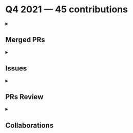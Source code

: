 # Q4 2021 — 45 contributions

<details>
  <summary><h2>Merged PRs</h2></summary>
<table style='width:100%; table-layout:fixed;'>
  <thead>
    <tr>
      <th style='width:5%;'>No.</th>
      <th style='width:20%;'>Project Name</th>
      <th style='width:20%;'>Title</th>
      <th style='width:35%;'>Description</th>
      <th style='width:20%;'>Date</th>
    </tr>
  </thead>
  <tbody>
    <tr>
      <td>1.</td>
      <td>Virtual-Coffee/podcast-transcripts</td>
      <td><a href='https://github.com/Virtual-Coffee/podcast-transcripts/pull/11'>Add transcriptions guideline</a></td>
      <td>## Linked Issue<br><br>#10 <br><br>&lt;!--<br><br>If you have a pull request related to a current issue please link to that issue number.<br><br>That issue can be linked to the pull request by using the side panel in the Github UI or using the `#` symbol followed by the number of the associated issue.<br><br>To link a pull request to an issue to show that a fix is in progress and to automatically close the issue when someone merges the pull request, type the keyword &quot;Closes&quot; followed by a reference to the issue. For example, Closes #404 or Closes Virtual-Coffee/virtualcoffee.io/issues/404.<br><br>--&gt;<br><br>## Description<br><br>Add a guideline to keep the consistency throughout the Virtual Coffee podcast&#39;s transcriptions.<br><br>&lt;!--<br><br>A pull request description describes what constitutes the Pull Request and what changes you have made to the code.<br><br>It explains what you&#39;ve done, including any code changes, configuration changes, migrations included, new APIs introduced, changes made to old APIs, any new workers/crons introduced in the system, copy changes, and so on. You get the gist.<br><br>A good description informs everyone that is reaading it of the purpose of the pull request. This helps not just the current maintainers but anyone reading it now or in the future to understand your intent.<br><br>If the request is not complete but you want feedback use  Draft Pull Request option of the Pull request dropdown menu.<br><br>@mention individuals that you want to review the PR, and mention why. (“ @username I want to know what you think of this code.”)<br><br>--&gt;<br><br>## Methodology<br><br>&lt;!--<br><br>This section explains why the above changes explained were done.<br><br>Sometimes a developer feels that it&#39;s okay to write &quot;Business/Product requirement&quot; in the description. That&#39;s fine, but doing so defeats the purpose of this section.<br><br>If there is a better explanation as to why the changes were suggested, it&#39;s always good to attach a document reference link for that information.<br><br>A good &quot;Why&quot; section should explain the reasoning behind any changes.<br><br>--&gt;<br><br>## Code of Conduct<br><br>&gt; By submitting this pull request, you agree to follow our [Code of Conduct](https://virtualcoffee.io/code-of-conduct/)<br></td>
      <td>2021-12-28</td>
    </tr>
    <tr>
      <td>2.</td>
      <td>Virtual-Coffee/virtualcoffee.io</td>
      <td><a href='https://github.com/Virtual-Coffee/virtualcoffee.io/pull/498'>Update Virtual Coffee Slack Channel Guide</a></td>
      <td>## Linked Issue<br><br>#497 <br><br>&lt;!--<br><br>If you have a pull request related to a current issue please link to that issue number.<br><br>That issue can be linked to the pull request by using the side panel in the Github UI or using the `#` symbol followed by the number of the associated issue.<br><br>To link a pull request to an issue to show that a fix is in progress and to automatically close the issue when someone merges the pull request, type the keyword &quot;Closes&quot; followed by a reference to the issue. For example, Closes #404 or Closes Virtual-Coffee/virtualcoffee.io/issues/404.<br><br>--&gt;<br><br>## Description<br><br>Update Virtual Coffee&#39;s Slack channel guide to current channels.<br><br>&lt;!--<br><br>A pull request description describes what constitutes the Pull Request and what changes you have made to the code.<br><br>It explains what you&#39;ve done, including any code changes, configuration changes, migrations included, new APIs introduced, changes made to old APIs, any new workers/crons introduced in the system, copy changes, and so on. You get the gist.<br><br>A good description informs everyone that is reaading it of the purpose of the pull request. This helps not just the current maintainers but anyone reading it now or in the future to understand your intent.<br><br>If the request is not complete but you want feedback use  Draft Pull Request option of the Pull request dropdown menu.<br><br>@mention individuals that you want to review the PR, and mention why. (“ @username I want to know what you think of this code.”)<br><br>--&gt;<br><br>## Methodology<br><br>&lt;!--<br><br>This section explains why the above changes explained were done.<br><br>Sometimes a developer feels that it&#39;s okay to write &quot;Business/Product requirement&quot; in the description. That&#39;s fine, but doing so defeats the purpose of this section.<br><br>If there is a better explanation as to why the changes were suggested, it&#39;s always good to attach a document reference link for that information.<br><br>A good &quot;Why&quot; section should explain the reasoning behind any changes.<br><br>--&gt;<br><br>## Code of Conduct<br><br>&gt; By submitting this pull request, you agree to follow our [Code of Conduct](https://virtualcoffee.io/code-of-conduct/)<br></td>
      <td>2021-12-28</td>
    </tr>
    <tr>
      <td>3.</td>
      <td>Virtual-Coffee/virtualcoffee.io</td>
      <td><a href='https://github.com/Virtual-Coffee/virtualcoffee.io/pull/494'>Fix links to Code of Conduct, Our Member and About</a></td>
      <td>## Linked Issue<br><br>#491 <br><br>&lt;!--<br><br>If you have a pull request related to a current issue please link to that issue number.<br><br>That issue can be linked to the pull request by using the side panel in the Github UI or using the `#` symbol followed by the number of the associated issue.<br><br>To link a pull request to an issue to show that a fix is in progress and to automatically close the issue when someone merges the pull request, type the keyword &quot;Closes&quot; followed by a reference to the issue. For example, Closes #404 or Closes Virtual-Coffee/virtualcoffee.io/issues/404.<br><br>--&gt;<br><br>## Description<br><br>- Fix links to *Code of Conduct* and *Our Members* pages from *All Things Virtual Coffee* section on the homepage.<br>- Fix link to *About* page at navbar.<br><br>&lt;!--<br><br>A pull request description describes what constitutes the Pull Request and what changes you have made to the code.<br><br>It explains what you&#39;ve done, including any code changes, configuration changes, migrations included, new APIs introduced, changes made to old APIs, any new workers/crons introduced in the system, copy changes, and so on. You get the gist.<br><br>A good description informs everyone that is reaading it of the purpose of the pull request. This helps not just the current maintainers but anyone reading it now or in the future to understand your intent.<br><br>If the request is not complete but you want feedback use  Draft Pull Request option of the Pull request dropdown menu.<br><br>@mention individuals that you want to review the PR, and mention why. (“ @username I want to know what you think of this code.”)<br><br>--&gt;<br><br>## Methodology<br><br>&lt;!--<br><br>This section explains why the above changes explained were done.<br><br>Sometimes a developer feels that it&#39;s okay to write &quot;Business/Product requirement&quot; in the description. That&#39;s fine, but doing so defeats the purpose of this section.<br><br>If there is a better explanation as to why the changes were suggested, it&#39;s always good to attach a document reference link for that information.<br><br>A good &quot;Why&quot; section should explain the reasoning behind any changes.<br><br>--&gt;<br><br>## Code of Conduct<br><br>&gt; By submitting this pull request, you agree to follow our [Code of Conduct](https://virtualcoffee.io/code-of-conduct/)<br></td>
      <td>2021-12-22</td>
    </tr>
    <tr>
      <td>4.</td>
      <td>Virtual-Coffee/podcast-transcripts</td>
      <td><a href='https://github.com/Virtual-Coffee/podcast-transcripts/pull/9'>Improve transripction season 1 episode 7</a></td>
      <td>## Linked Issue<br><br>Closes #8 <br><br>## Description<br><br>- Improve podcast season 1 episode 7<br><br>## Methodology<br>- Improve/edit transcript manually by listening to the episodes of the podcast.<br>- Keeping 2 lines for each timestamp as originally generated transcriptions.<br></td>
      <td>2021-12-20</td>
    </tr>
    <tr>
      <td>5.</td>
      <td>Virtual-Coffee/podcast-transcripts</td>
      <td><a href='https://github.com/Virtual-Coffee/podcast-transcripts/pull/7'>Improve transcription season 1 episode 6</a></td>
      <td>## Linked Issue<br><br>Closes #6<br><br>## Description<br><br>- Improve podcast season 1 episode 6<br><br>## Methodology<br>- Improve/edit transcript manually by listening to the episodes of the podcast.<br>- Keeping 2 lines for each timestamp as originally generated transcriptions.<br></td>
      <td>2021-12-19</td>
    </tr>
    <tr>
      <td>6.</td>
      <td>Virtual-Coffee/podcast-transcripts</td>
      <td><a href='https://github.com/Virtual-Coffee/podcast-transcripts/pull/5'>Improve transcription season 1 episode 5</a></td>
      <td>## Linked Issue<br><br>Closes #4 <br><br>## Description<br><br>- Improve podcast season 1 episode 5<br><br>## Methodology<br>- Improve/edit transcript manually by listening to the episodes of the podcast.<br>- Keeping 2 lines for each timestamp as originally generated transcriptions.<br></td>
      <td>2021-12-15</td>
    </tr>
    <tr>
      <td>7.</td>
      <td>Virtual-Coffee/podcast-transcripts</td>
      <td><a href='https://github.com/Virtual-Coffee/podcast-transcripts/pull/1'>Improve podcast season 1 episode 0 & 4 </a></td>
      <td>## Linked Issue<br><br>- Closes #2<br>- Closes #3 <br><br>## Description<br><br>- Improve podcast season 1 <br>  - Episode 0<br>  - Episode 4<br><br>## Methodology<br>- Improve/edit transcript manually by listening to the episodes of the podcast.<br>- Keeping 2 lines for each timestamp as originally generated transcriptions.<br></td>
      <td>2021-12-11</td>
    </tr>
    <tr>
      <td>8.</td>
      <td>Virtual-Coffee/virtualcoffee.io</td>
      <td><a href='https://github.com/Virtual-Coffee/virtualcoffee.io/pull/488'>December newsletter</a></td>
      <td>## Linked Issue<br><br>Closes #486 <br><br>&lt;!--<br><br>If you have a pull request related to a current issue please link to that issue number.<br><br>That issue can be linked to the pull request by using the side panel in the Github UI or using the `#` symbol followed by the number of the associated issue.<br><br>To link a pull request to an issue to show that a fix is in progress and to automatically close the issue when someone merges the pull request, type the keyword &quot;Closes&quot; followed by a reference to the issue. For example, Closes #404 or Closes Virtual-Coffee/virtualcoffee.io/issues/404.<br><br>--&gt;<br><br>## Description<br><br>Add December 2021 newsletter.<br><br>&lt;!--<br><br>A pull request description describes what constitutes the Pull Request and what changes you have made to the code.<br><br>It explains what you&#39;ve done, including any code changes, configuration changes, migrations included, new APIs introduced, changes made to old APIs, any new workers/crons introduced in the system, copy changes, and so on. You get the gist.<br><br>A good description informs everyone that is reaading it of the purpose of the pull request. This helps not just the current maintainers but anyone reading it now or in the future to understand your intent.<br><br>If the request is not complete but you want feedback use  Draft Pull Request option of the Pull request dropdown menu.<br><br>@mention individuals that you want to review the PR, and mention why. (“ @username I want to know what you think of this code.”)<br><br>--&gt;<br><br>## Methodology<br><br>&lt;!--<br><br>This section explains why the above changes explained were done.<br><br>Sometimes a developer feels that it&#39;s okay to write &quot;Business/Product requirement&quot; in the description. That&#39;s fine, but doing so defeats the purpose of this section.<br><br>If there is a better explanation as to why the changes were suggested, it&#39;s always good to attach a document reference link for that information.<br><br>A good &quot;Why&quot; section should explain the reasoning behind any changes.<br><br>--&gt;<br><br>## Code of Conduct<br><br>&gt; By submitting this pull request, you agree to follow our [Code of Conduct](https://virtualcoffee.io/code-of-conduct/)<br></td>
      <td>2021-12-10</td>
    </tr>
    <tr>
      <td>9.</td>
      <td>the-collab-lab/tcl-35-smart-shopping-list</td>
      <td><a href='https://github.com/the-collab-lab/tcl-35-smart-shopping-list/pull/33'>Aa dc sort list</a></td>
      <td>## Description<br><br>This PR adds several functionalities:<br>- Sorting items by the estimated number of days until the next purchase.<br>- Sorting items with the same number of estimated days until next purchase alphabetically.<br>- Add background color to each item based on their `nextPurchase` days for visual distinction.<br>- Add `aria-label` to each item based on their `nextPurchase` days for accessibility purpose. <br><br>&lt;!-- What does this code change? Why did I choose this approach? Did I learn anything worth sharing? Reminder: This will be a publicly facing representation of your work (READ: help you land that sweet dev gig). --&gt;<br><br>## Related Issue<br><br>Closes #12 <br><br>&lt;!-- If you write &quot;closes&quot; followed by the Github issue number, it will automatically close the issue for you when the PR merges --&gt;<br><br>## Acceptance Criteria<br><br>- Items in the list are shown as visually distinct (e.g., with a different background color on the list item) according to how soon the item is expected to be bought again: Soon, Kind of soon, Not soon, Inactive<br>- Items should be sorted by the estimated number of days until the next purchase<br>- Items with the same number of estimated days until the next purchase should be sorted alphabetically<br>- Items in the different states should be described distinctly when read by a screen reader<br><br>&lt;!-- Include AC from the Github issue --&gt;<br><br>## Type of Changes<br><br>&lt;!-- Put an `✓` for the applicable box: --&gt;<br><br>|     | Type                       |<br>| --- | -------------------------- |<br>|    | :bug: Bug fix              |<br>|  ✓ | :sparkles: New feature     |<br>|  ✓ | :hammer: Refactoring       |<br>|    | :100: Add tests            |<br>|    | :link: Update dependencies |<br>|    | :scroll: Docs              |<br><br>## Updates<br><br>### Before<br><br>![lis-item-before](https://user-images.githubusercontent.com/45172775/141113037-6eb08006-4757-4d27-8430-d4f2dd2ed9e7.jpg)<br><br>&lt;!-- If UI feature, take provide screenshots --&gt;<br><br><br>### After<br><br>![list-item](https://user-images.githubusercontent.com/45172775/141113085-d7cb635a-feea-454a-b965-02da9b46ceed.jpg)<br><br>&lt;!-- If UI feature, take provide screenshots --&gt;<br><br><br>## Testing Steps / QA Criteria<br><br>- Pull the branch.<br>- Run npm start<br>- Launch the browser to preview at http://localhost:3000/<br>- Enter a token from Firebase to join the existing list or create a new list and add several items.<br>  By now we should already see the background color for each item based on their `nextPurchase`.<br>   - Green -&gt; 7 days<br>   - Yellow -&gt; 14 days<br>   - Purple -&gt; 30 days<br>- Open browser&#39;s devtools.<br>- Inspect the `&lt;span&gt;` inside the `&lt;label&gt;` of `input checkbox` to check the `aria-label`.<br>  Here we will see something like  `&lt;span class=&quot;hide-span&quot; aria-label=&quot;Buy Chocolate every 14 days&quot;&gt;Chocolate&lt;/span&gt;`.<br>- Go to Firebase.<br>- Rollback the date of `lastPurchase` on an item.<br>- Go to our application and check that item again.<br>  The expected behavior is that the list is now sorted based on the `estimatedPurchaseInterval`. And items with the same `estimatedPurchaseInterval` are sorted alphabetically.<br><br>&lt;!-- Provide steps the other cohort members and mentors need to follow to properly test your additions. --&gt;<br><br></td>
      <td>2021-11-10</td>
    </tr>
    <tr>
      <td>10.</td>
      <td>drone/docs</td>
      <td><a href='https://github.com/drone/docs/pull/516'>(maint) Troubleshooting Windows users preview on `highlight yaml`</a></td>
      <td>## Issue<br><br>We have found that for Windows users, the `highlight yaml` cannot be previewed correctly as below examples.<br><br>As appeared on the website:<br><br>![2021-11-09 21 43 37 docs drone io 96f5f4e1746e](https://user-images.githubusercontent.com/45172775/141009965-3bbb177c-92ae-4101-98b4-b3e29fc460be.png)<br><br>As appeared on the preview:<br><br>![preview-yaml](https://user-images.githubusercontent.com/45172775/141010161-8d1d9506-e39c-4ac2-aa1a-a13bb9f22e3f.jpg)<br><br>## Methodology<br><br>We don&#39;t find any solution yet for this issue which is coming from Hugo.<br>So we tried to preview with WSL which works perfectly.<br><br>## Suggestion<br><br>We include a suggestion on the README file for Windows users to preview this with WSL.<br><br>.</td>
      <td>2021-11-09</td>
    </tr>
    <tr>
      <td>11.</td>
      <td>the-collab-lab/tcl-35-smart-shopping-list</td>
      <td><a href='https://github.com/the-collab-lab/tcl-35-smart-shopping-list/pull/31'>Aa eu compute next purchase date</a></td>
      <td>## Description<br><br>This PR adds functionality to calculate the estimation of the number of days until the next purchase date and record it in the database.<br><br>&lt;!-- What does this code change? Why did I choose this approach? Did I learn anything worth sharing? Reminder: This will be a publicly facing representation of your work (READ: help you land that sweet dev gig). --&gt;<br><br>## Related Issue<br><br>Closes #10 <br><br>&lt;!-- If you write &quot;closes&quot; followed by the Github issue number, it will automatically close the issue for you when the PR merges --&gt;<br><br>## Acceptance Criteria<br><br>- When a purchase is recorded, the estimated number of days until the next purchase date should be calculated and recorded in the database.<br><br>&lt;!-- Include AC from the Github issue --&gt;<br><br>## Type of Changes<br><br>&lt;!-- Put an `✓` for the applicable box: --&gt;<br><br>|     | Type                       |<br>| --- | -------------------------- |<br>|    | :bug: Bug fix              |<br>|  ✓ | :sparkles: New feature     |<br>|    | :hammer: Refactoring       |<br>|    | :100: Add tests            |<br>|    | :link: Update dependencies |<br>|    | :scroll: Docs              |<br><br>## Updates<br><br>### Before<br><br>&lt;!-- If UI feature, take provide screenshots --&gt;<br><br><br>### After<br><br>&lt;!-- If UI feature, take provide screenshots --&gt;<br><br><br>## Testing Steps / QA Criteria<br><br>- Pull the branch.<br>- Run `npm start`<br>- Launch the browser to preview at http://localhost:3000/<br>- Click the &quot;create a new list&quot; button<br>- Click the &quot;add item&quot; button<br>- Add an item, select how soon to buy the item, click the &quot;Add Item&quot; button.<br>- Navigate to the List page and open `developer&#39;s tool &gt; the Application tab` to see the generated three words token.<br>- Go to Firebase and open the document with the generated three words token as you see on the Application tab.<br>  Here you will see new fields of `estimatedPurchaseInterval: null` and `totalPurchase: 0`.<br>- Check the item on the List page and get back to the Firebase.<br>  The expected behavior is `totalPurchase` will be added by 1.<br>- Subtract the `lastPurchase` to uncheck the checklist.<br>- Go to the List and check the item again.<br>- Go back to Firebase.<br>  Now you should see that the `totalPurchase` is updated and `estimatedPurchaseInterval` starts estimating days of the next purchase and gets recorded in the database.<br><br>&lt;!-- Provide steps the other cohort members and mentors need to follow to properly test your additions. --&gt;<br><br></td>
      <td>2021-11-04</td>
    </tr>
    <tr>
      <td>12.</td>
      <td>Virtual-Coffee/virtualcoffee.io</td>
      <td><a href='https://github.com/Virtual-Coffee/virtualcoffee.io/pull/468'>Add November Newsletter</a></td>
      <td>## Linked Issue<br><br>- closes #467<br><br>&lt;!--<br><br>If you have a pull request related to a current issue please link to that issue number.<br><br>That issue can be linked to the pull request by using the side panel in the Github UI or using the `#` symbol followed by the number of the associated issue.<br><br>To link a pull request to an issue to show that a fix is in progress and to automatically close the issue when someone merges the pull request, type the keyword &quot;Closes&quot; followed by a reference to the issue. For example, Closes #404 or Closes Virtual-Coffee/virtualcoffee.io/issues/404.<br><br>--&gt;<br><br>## Description<br><br>Add November 2021 November Newsletter to the website.<br><br>&lt;!--<br><br>A pull request description describes what constitutes the Pull Request and what changes you have made to the code.<br><br>It explains what you&#39;ve done, including any code changes, configuration changes, migrations included, new APIs introduced, changes made to old APIs, any new workers/crons introduced in the system, copy changes, and so on. You get the gist.<br><br>A good description informs everyone that is reaading it of the purpose of the pull request. This helps not just the current maintainers but anyone reading it now or in the future to understand your intent.<br><br>If the request is not complete but you want feedback use  Draft Pull Request option of the Pull request dropdown menu.<br><br>@mention individuals that you want to review the PR, and mention why. (“ @username I want to know what you think of this code.”)<br><br>--&gt;<br><br>## Methodology<br><br>Following the steps from the issue description.<br><br>&lt;!--<br><br>This section explains why the above changes explained were done.<br><br>Sometimes a developer feels that it&#39;s okay to write &quot;Business/Product requirement&quot; in the description. That&#39;s fine, but doing so defeats the purpose of this section.<br><br>If there is a better explanation as to why the changes were suggested, it&#39;s always good to attach a document reference link for that information.<br><br>A good &quot;Why&quot; section should explain the reasoning behind any changes.<br><br>--&gt;<br><br>## Code of Conduct<br><br>&gt; By submitting this pull request, you agree to follow our [Code of Conduct](https://virtualcoffee.io/code-of-conduct/)<br></td>
      <td>2021-11-01</td>
    </tr>
    <tr>
      <td>13.</td>
      <td>mgreiler/se-unlocked</td>
      <td><a href='https://github.com/mgreiler/se-unlocked/pull/126'>Improve transcription episode 36 with Natalie Davis</a></td>
      <td>## Link Issue<br><br>Closes #118 <br><br>## Description<br><br>Improve the transcript of episode 36 with Natalie Davis.<br><br>## Methodology<br><br>- Manually fix by listening to the episode.<br>- Break every line to +/- 80 characters.<br>- Take out stutter words.</td>
      <td>2021-10-31</td>
    </tr>
    <tr>
      <td>14.</td>
      <td>drone/docs</td>
      <td><a href='https://github.com/drone/docs/pull/512'>(maint) Fix highlight in Macstadium's configuration trigger by action</a></td>
      <td>## Link Issue<br><br>#511 <br><br>## Description<br><br>I added highlight to the example by changing `{{&lt; highlight text &quot;linenos=table,linenostart=12&quot; &gt;}}` to `{{&lt; highlight yaml &quot;linenos=table,linenostart=12&quot; &gt;}}` to keep consistency.</td>
      <td>2021-10-28</td>
    </tr>
    <tr>
      <td>15.</td>
      <td>the-collab-lab/tcl-35-smart-shopping-list</td>
      <td><a href='https://github.com/the-collab-lab/tcl-35-smart-shopping-list/pull/29'>Aa fo create prompt btn</a></td>
      <td>## Description<br><br>This PR created a welcoming prompt to add a new user&#39;s first item if the list is empty to help the user gets oriented to how the app works.<br>The code changes the way the new user navigates to add item page for UX purposes.<br><br>@fatima-ola & @adiati98 learned how to route to a page on click event, which is using the `useHistory().push` method from `react-router-dom`.<br><br>&lt;!-- What does this code change? Why did I choose this approach? Did I learn anything worth sharing? Reminder: This will be a publicly facing representation of your work (READ: help you land that sweet dev gig). --&gt;<br><br>## Related Issue<br><br>Closes #7 <br><br>&lt;!-- If you write &quot;closes&quot; followed by the Github issue number, it will automatically close the issue for you when the PR merges --&gt;<br><br>## Acceptance Criteria<br><br>- The list view, when there are no items to display, should show a prompt (e.g., a button) for the user to add their first item<br><br>&lt;!-- Include AC from the Github issue --&gt;<br><br>## Type of Changes<br><br>&lt;!-- Put an `✓` for the applicable box: --&gt;<br><br>|     | Type                       |<br>| --- | -------------------------- |<br>|    | :bug: Bug fix              |<br>|  ✓ | :sparkles: New feature     |<br>|    | :hammer: Refactoring       |<br>|    | :100: Add tests            |<br>|    | :link: Update dependencies |<br>|    | :scroll: Docs              |<br><br>## Updates<br><br>### Before<br><br>&lt;!-- If UI feature, take provide screenshots --&gt;<br><br><br>### After<br><br>&lt;!-- If UI feature, take provide screenshots --&gt;<br>![add-item-btn](https://user-images.githubusercontent.com/45172775/139330015-7fdeddca-fc23-439f-9e7e-30508d19ba06.jpg)<br><br><br><br>## Testing Steps / QA Criteria<br><br>- Pull the branch.<br>- Run `npm start`<br>- Launch the browser to preview at `http://localhost:3000/`<br>- Click the &quot;Create a new list&quot; button.<br>- The screenshot above appears, and the new user can add an item by clicking the &quot;Add item&quot; button.<br><br><br>&lt;!-- Provide steps the other cohort members and mentors need to follow to properly test your additions. --&gt;<br><br></td>
      <td>2021-10-28</td>
    </tr>
    <tr>
      <td>16.</td>
      <td>mgreiler/se-unlocked</td>
      <td><a href='https://github.com/mgreiler/se-unlocked/pull/123'>Improve transcript episode 45 with Matt Biilmann</a></td>
      <td>## Link Issue <br>Closes #108 <br><br>## Description<br>- Improve the transcript of episode 45 with Matt Biilmann.<br><br>## Methodology<br>- Manually fix by listening to the episode.<br>- Break every line to +/- 80 characters.<br>- Take out stutter words.<br></td>
      <td>2021-10-26</td>
    </tr>
    <tr>
      <td>17.</td>
      <td>Virtual-Coffee/virtualcoffee.io</td>
      <td><a href='https://github.com/Virtual-Coffee/virtualcoffee.io/pull/452'>FIX: Accessibility on Newsletter Subscription Form </a></td>
      <td>## Linked Issue<br><br>Closes #447 <br><br><br>## Description<br><br>- Delete `&lt;fieldset&gt;`<br>- Change `aria-describedby=&quot;emailHelp&quot;` to `aria-describedby=&quot;nameHelp&quot;`<br>- Add `&lt;label&gt;` and `id` for `&lt;input&gt;`<br><br>### Before<br><br>![before-newsletter-form](https://user-images.githubusercontent.com/45172775/138494374-d1ee9c49-f5ec-407f-bea2-82c12cf6a555.jpg)<br><br>### After<br><br>![after-newsletter-form](https://user-images.githubusercontent.com/45172775/138494401-e159f94c-d0e1-4f5b-8517-3542dcd283fc.jpg)<br><br><br>## Methodology<br><br>I used WAVE to check the accessibility issues.<br><br>## Code of Conduct<br><br>&gt; By submitting this pull request, you agree to follow our [Code of Conduct](https://virtualcoffee.io/code-of-conduct/)<br></td>
      <td>2021-10-22</td>
    </tr>
    <tr>
      <td>18.</td>
      <td>Virtual-Coffee/virtualcoffee.io</td>
      <td><a href='https://github.com/Virtual-Coffee/virtualcoffee.io/pull/446'>FIX: Accessibility issues in sponsors section </a></td>
      <td>## Linked Issue<br><br>Closes #432 <br><br>## Description<br><br>- Change `&lt;h4&gt;` to `&lt;h3&gt;` for fixing skipped heading issue.<br>- Delete `&lt;a&gt;` in `&lt;h3&gt;` and wrap the whole `&lt;li&gt;` to fix redundant links issue.<br>- Empty `alt` text to be skipped by screen readers.<br>- Change styling from `h4 a` to `h3` on `_supporters.scss`<br><br>### Before<br><br>![sponsor-section-before-fix](https://user-images.githubusercontent.com/45172775/138007382-348c0079-53f9-41fe-bd83-9f5f2f96d1df.jpg)<br><br>### After<br><br>![final-result](https://user-images.githubusercontent.com/45172775/138007420-0270c388-48fa-4e4b-b04b-7b97a00b3a94.jpg)<br><br><br><br>## Methodology<br><br>- I used [WAVE](https://wave.webaim.org/) to check the accessibility.<br>- I also used [NVDA](https://www.nvaccess.org/about-nvda/) to check how it reads by screen readers.<br><br>## Code of Conduct<br><br>&gt; By submitting this pull request, you agree to follow our [Code of Conduct](https://virtualcoffee.io/code-of-conduct/)<br></td>
      <td>2021-10-20</td>
    </tr>
    <tr>
      <td>19.</td>
      <td>Virtual-Coffee/virtualcoffee.io</td>
      <td><a href='https://github.com/Virtual-Coffee/virtualcoffee.io/pull/423'>Add edit on GitHub links to all pages on footer in base.njk</a></td>
      <td>## Linked Issue<br><br>#399 <br><br>## Description<br><br>Update base.njk file to add &quot;edit on GitHub&quot; links to all pages on the footer.<br><br>## Methodology<br><br></td>
      <td>2021-10-07</td>
    </tr>
    <tr>
      <td>20.</td>
      <td>Virtual-Coffee/virtualcoffee.io</td>
      <td><a href='https://github.com/Virtual-Coffee/virtualcoffee.io/pull/406'>Add October newsletter</a></td>
      <td>## Linked Issue<br><br>#403  <br><br>## Description<br><br>Add October 2021 newsletter.<br><br>## Methodology<br><br><br><br></td>
      <td>2021-10-04</td>
    </tr>
    <tr>
      <td>21.</td>
      <td>Virtual-Coffee/virtualcoffee.io</td>
      <td><a href='https://github.com/Virtual-Coffee/virtualcoffee.io/pull/382'>Update Ayu Adiati's member info</a></td>
      <td>## Linked Issue<br><br>#13 <br><br>## Description<br><br>Update Ayu Adiati&#39;s info on the member page:<br>- Update name<br>- Add mainURL<br>- Add accounts<br><br>## Methodology<br><br><br><br></td>
      <td>2021-10-01</td>
    </tr>
  </tbody>
</table>
</details>

<details>
  <summary><h2>Issues</h2></summary>
<table style='width:100%; table-layout:fixed;'>
  <thead>
    <tr>
      <th style='width:5%;'>No.</th>
      <th style='width:20%;'>Project Name</th>
      <th style='width:20%;'>Title</th>
      <th style='width:35%;'>Description</th>
      <th style='width:20%;'>Date</th>
    </tr>
  </thead>
  <tbody>
    <tr>
      <td>1.</td>
      <td>Virtual-Coffee/podcast-transcripts</td>
      <td><a href='https://github.com/Virtual-Coffee/podcast-transcripts/issues/10'>Add guideline to transcribe the transcripts</a></td>
      <td>## Issue Context<br><br>Our podcast&#39;s transcriptions are automatically generated, so there would be typos or missing words. <br><br>We want to improve every episode&#39;s transcription so they can be accessible for everyone. Currently, we are doing this manually.<br><br>To keep the consistency throughout the transcripts we need to have a guideline of transcription.<br><br></td>
      <td>2021-12-28</td>
    </tr>
    <tr>
      <td>2.</td>
      <td>Virtual-Coffee/virtualcoffee.io</td>
      <td><a href='https://github.com/Virtual-Coffee/virtualcoffee.io/issues/497'>Update Virtual Coffee's Slack Channel Guide</a></td>
      <td>### Is there an existing issue for this?<br><br>- [X] I have searched the existing issues<br><br>### Type of Change<br><br>Edit/Clarification on existing content<br><br>### URL of existing page<br><br>https://virtualcoffee.io/resources/virtual-coffee/slack-channel-guide/<br><br>### Context for content change<br><br>There are some additional and deleted channels in Virtual Coffee&#39;s slack.<br>We need to update this guide. <br><br>### Proposed solution<br><br>_No response_<br><br>### Resources that can help<br><br>_No response_<br><br>### Collaborators<br><br>@danieltott I have updated the guide and will submit the PR soon today 😊<br><br>### Code of Conduct<br><br>- [X] I&#39;ve read the Code of Conduct and understand my responsibilities as a member of the Virtual Coffee community</td>
      <td>2021-12-28</td>
    </tr>
    <tr>
      <td>3.</td>
      <td>Virtual-Coffee/virtualcoffee.io</td>
      <td><a href='https://github.com/Virtual-Coffee/virtualcoffee.io/issues/491'>The link of Code of Conduct and Our Members navigate to About Virtual Coffee page </a></td>
      <td>### Is there an existing issue for this?<br><br>- [X] I have searched the existing issues<br><br>### What happened?<br><br>Both links to Code of Conduct and Our Members navigate to About Virtual Coffee page.<br><br>### Steps To Reproduce<br><br>1. On [Virtual Coffee homepage](https://virtualcoffee.io/) go to All Things Virtual Coffee section (as pics attached)<br>2. Click on the Code of Conduct link, and/or<br>3. Click on the Our Members link<br><br>![vc-web-links](https://user-images.githubusercontent.com/45172775/147126197-6e05713a-1f9b-482e-987b-e23f705fe013.jpg)<br><br><br> <br><br>### What browsers are you seeing the problem on?<br><br>Firefox, Chrome<br><br>### Environment<br><br>```markdown<br>- OS:<br>- Node:<br>- yarn:<br>```<br><br><br>### Anything else?<br><br>_No response_<br><br>### Code of Conduct<br><br>- [X] I&#39;ve read the Code of Conduct and understand my responsibilities as a member of the Virtual Coffee community</td>
      <td>2021-12-22</td>
    </tr>
    <tr>
      <td>4.</td>
      <td>Virtual-Coffee/podcast-transcripts</td>
      <td><a href='https://github.com/Virtual-Coffee/podcast-transcripts/issues/8'>Improve Transcription Season 1 Episode 7</a></td>
      <td>## Issue Context<br><br>Our podcast&#39;s transcriptions are automatically generated, so there would be typos or missing words. <br><br>We want to improve every episode&#39;s transcription so they can be accessible for everyone. Currently, we are doing this manually.<br><br>## Steps To Update<br><br>- Open the file of the podcast&#39;s episode. <br>  e.g.: `1_0.srt` means season 1 episode 0<br>-  Listen to the podcast&#39;s episode and improve the transcript based on what you hear.<br><br>## Accessibility Resources<br><br>- [Transcribing Audio to Text - W3C WAI](https://www.w3.org/WAI/media/av/transcribing/)<br><br>If you have questions or need help, please let us know.<br></td>
      <td>2021-12-20</td>
    </tr>
    <tr>
      <td>5.</td>
      <td>Virtual-Coffee/podcast-transcripts</td>
      <td><a href='https://github.com/Virtual-Coffee/podcast-transcripts/issues/6'>Improve Transcription Season 1 Episode 6</a></td>
      <td>## Issue Context<br><br>Our podcast&#39;s transcriptions are automatically generated, so there would be typos or missing words. <br><br>We want to improve every episode&#39;s transcription so they can be accessible for everyone. Currently, we are doing this manually.<br><br>## Steps To Update<br><br>- Open the file of the podcast&#39;s episode. <br>  e.g.: `1_0.srt` means season 1 episode 0<br>-  Listen to the podcast&#39;s episode and improve the transcript based on what you hear.<br><br>## Accessibility Resources<br><br>- [Transcribing Audio to Text - W3C WAI](https://www.w3.org/WAI/media/av/transcribing/)<br><br>If you have questions or need help, please let us know.<br></td>
      <td>2021-12-19</td>
    </tr>
    <tr>
      <td>6.</td>
      <td>Virtual-Coffee/podcast-transcripts</td>
      <td><a href='https://github.com/Virtual-Coffee/podcast-transcripts/issues/4'>Improve Transcription Season 1 Episode 5</a></td>
      <td>## Issue Context<br><br>Our podcast&#39;s transcriptions are automatically generated, so there would be typos or missing words. <br><br>We want to improve every episode&#39;s transcription so they can be accessible for everyone. Currently, we are doing this manually.<br><br>## Steps To Update<br><br>- Open the file of the podcast&#39;s episode. <br>  e.g.: `1_0.srt` means season 1 episode 0<br>-  Listen to the podcast&#39;s episode and improve the transcript based on what you hear.<br><br>## Accessibility Resources<br><br>- [Transcribing Audio to Text - W3C WAI](https://www.w3.org/WAI/media/av/transcribing/)<br><br>If you have questions or need help, please let us know.<br></td>
      <td>2021-12-15</td>
    </tr>
    <tr>
      <td>7.</td>
      <td>Virtual-Coffee/podcast-transcripts</td>
      <td><a href='https://github.com/Virtual-Coffee/podcast-transcripts/issues/3'>Improve Season 1 Episode 4</a></td>
      <td>## Issue Context<br><br>Our podcast&#39;s transcriptions are automatically generated, so there would be typos or missing words. <br><br>We want to improve every episode&#39;s transcription so they can be accessible for everyone. Currently, we are doing this manually.<br><br>## Steps To Update<br><br>- Open the file of the podcast&#39;s episode. <br>  e.g.: `1_0.srt` means season 1 episode 0<br>-  Listen to the podcast&#39;s episode and improve the transcript based on what you hear.<br><br>## Accessibility Resources<br><br>- [Transcribing Audio to Text - W3C WAI](https://www.w3.org/WAI/media/av/transcribing/)<br><br>If you have questions or need help, please let us know.<br></td>
      <td>2021-12-12</td>
    </tr>
    <tr>
      <td>8.</td>
      <td>Virtual-Coffee/podcast-transcripts</td>
      <td><a href='https://github.com/Virtual-Coffee/podcast-transcripts/issues/2'>Improve Season 1 Episode 0</a></td>
      <td>## Issue Context<br><br>Our podcast&#39;s transcriptions are automatically generated, so there would be typos or missing words. <br><br>We want to improve every episode&#39;s transcription so they can be accessible for everyone. Currently, we are doing this manually.<br><br>## Steps To Update<br><br>- Open the file of the podcast&#39;s episode. <br>  e.g.: `1_0.srt` means season 1 episode 0<br>-  Listen to the podcast&#39;s episode and improve the transcript based on what you hear.<br><br>## Accessibility Resources<br><br>- [Transcribing Audio to Text - W3C WAI](https://www.w3.org/WAI/media/av/transcribing/)<br><br>If you have questions or need help, please let us know.<br></td>
      <td>2021-12-12</td>
    </tr>
    <tr>
      <td>9.</td>
      <td>Virtual-Coffee/virtualcoffee.io</td>
      <td><a href='https://github.com/Virtual-Coffee/virtualcoffee.io/issues/486'>Add Dec. newsletter to site</a></td>
      <td>## Issue Context<br><br>Every month, we try to get the newsletter up on the site within a week of sending it out. Currently, we&#39;re moving them over &quot;by hand.&quot;<br><br>You can look at the existing newsletters ( src &gt; newsletter &gt; issues) as a kind of template. The sections are all the same. The content needs to be updated, and sometimes that changes the way things look, for example, your list may have fewer items.<br><br>## Steps to update<br><br>You can look at the existing newsletters ( src &gt; newsletter &gt; issues) as a kind of template. The sections are all the same. The content needs to be updated, and sometimes that changes the way things look, for example, your list may have fewer items.<br><br>In the code base, navigate to src &gt; newsletter &gt; issues and create a new file 2021-12.njk<br>Add the latest issue using the format from the past issues.<br>If you have questions, please let us know. We&#39;re up for pairing if anyone wants to walk through this!</td>
      <td>2021-12-08</td>
    </tr>
    <tr>
      <td>10.</td>
      <td>Virtual-Coffee/virtualcoffee.io</td>
      <td><a href='https://github.com/Virtual-Coffee/virtualcoffee.io/issues/485'>Edit podcasts' transcriptions</a></td>
      <td>### Is there an existing issue for this?<br><br>- [X] I have searched the existing issues<br><br>### Type of Change<br><br>Edit/Clarification on existing content<br><br>### URL of existing page<br><br>_No response_<br><br>### Context for content change<br><br>I noticed that our podcast episodes have automatically generated transcriptions.<br>There are typos in every episode.  <br><br>### Proposed solution<br><br>To make it more accessible, we can manually edit the transcriptions based on the W3C guidance for [transcribing audio to text](https://www.w3.org/WAI/media/av/transcribing/).<br><br>### Resources that can help<br><br>https://www.w3.org/WAI/media/av/transcribing/<br><br>### Collaborators<br><br>_No response_<br><br>### Code of Conduct<br><br>- [X] I&#39;ve read the Code of Conduct and understand my responsibilities as a member of the Virtual Coffee community</td>
      <td>2021-12-05</td>
    </tr>
    <tr>
      <td>11.</td>
      <td>Virtual-Coffee/members.virtualcoffee.io</td>
      <td><a href='https://github.com/Virtual-Coffee/members.virtualcoffee.io/issues/4'>No display of dates when adding date published on blogpost's page with mobile phone </a></td>
      <td>### Is there an existing issue for this?<br><br>- [X] I have searched the existing issues<br><br>### What happened?<br><br>When adding new blog post to the member&#39;s monthly challenge page on mobile phone, there is no dates display besides today.<br><br>However, when we click on a date blindly, it does give focus on the date and we can still add backdated posts.<br><br>### Steps To Reproduce<br><br>From mobile phone:<br>1. After sign in to members&#39;page, click the &quot;Check out the Monthly Challenges&quot;.<br>2. Click &quot;Add your blog posts!&quot;<br>3. Click &quot;Add New Post!&quot;<br>4. Click on Date Published and you will see this page <br>![Screenshot_20211125-223637_DuckDuckGo](https://user-images.githubusercontent.com/45172775/143663098-46b88f96-bac0-4ddb-a30b-5ab5f5ab2e55.jpg)<br><br><br><br>### What browsers are you seeing the problem on?<br><br>Chrome, Other<br><br>### Environment<br><br>_No response_<br><br>### Anything else?<br><br>_No response_<br><br>### Code of Conduct<br><br>- [X] I&#39;ve read the Code of Conduct and understand my responsibilities as a member of the Virtual Coffee community</td>
      <td>2021-11-27</td>
    </tr>
    <tr>
      <td>12.</td>
      <td>Virtual-Coffee/virtualcoffee.io</td>
      <td><a href='https://github.com/Virtual-Coffee/virtualcoffee.io/issues/467'>Add Nov. newsletter to site </a></td>
      <td>## Issue Context<br><br>Every month, we try to get the newsletter up on the site within a week of sending it out. Currently, we&#39;re moving them over &quot;by hand.&quot;<br><br>You can look at the existing newsletters ( src &gt; newsletter &gt; issues) as a kind of template. The sections are all the same. The content needs updated, and sometimes that changes the way things look, for example, your list may have fewer items.<br><br>## Steps to update<br><br>You can look at the existing newsletters ( src &gt; newsletter &gt; issues) as a kind of template. The sections are all the same. The content needs updated, and sometimes that changes the way things look, for example, your list may have fewer items<br><br>In the code base, navigate to src &gt; newsletter &gt; issues and create a new file 2021-11.njk<br>Add the latest issue using the format from the past issues.<br>If you have questions, please let us know. We&#39;re up for pairing if anyone wants to walk through this!</td>
      <td>2021-11-01</td>
    </tr>
    <tr>
      <td>13.</td>
      <td>Virtual-Coffee/virtualcoffee.io</td>
      <td><a href='https://github.com/Virtual-Coffee/virtualcoffee.io/issues/403'>Add Oct. newsletter to site</a></td>
      <td>## Issue Context<br><br>Every month, we try to get the newsletter up on the site within a week of sending it out. Currently, we&#39;re moving them over &quot;by hand.&quot;<br><br>You can look at the existing newsletters ( src &gt; newsletter &gt; issues) as a kind of template. The sections are all the same. The content needs updated, and sometimes that changes the way things look, for example, your list may have fewer items.<br>Steps to update<br><br>You can look at the existing newsletters ( src &gt; newsletter &gt; issues) as a kind of template. The sections are all the same. The content needs updated, and sometimes that changes the way things look, for example, your list may have fewer items<br><br>In the code base, navigate to src &gt; newsletter &gt; issues and create a new file 2021-10.njk<br>Add the latest issue using the format from the past issues.<br>If you have questions, please let us know. We&#39;re up for pairing if anyone wants to walk through this!</td>
      <td>2021-10-04</td>
    </tr>
  </tbody>
</table>
</details>

<details>
  <summary><h2>PRs Review</h2></summary>
<table style='width:100%; table-layout:fixed;'>
  <thead>
    <tr>
      <th style='width:5%;'>No.</th>
      <th style='width:20%;'>Project Name</th>
      <th style='width:20%;'>Title</th>
      <th style='width:35%;'>Description</th>
      <th style='width:20%;'>Date</th>
    </tr>
  </thead>
  <tbody>
    <tr>
      <td>1.</td>
      <td>the-collab-lab/tcl-35-smart-shopping-list</td>
      <td><a href='https://github.com/the-collab-lab/tcl-35-smart-shopping-list/pull/45'>Style listitem</a></td>
      <td>## Description<br>This PR changes the look and feel of the list page. I used Bootstrap for the styling<br>&lt;!-- What does this code change? Why did I choose this approach? Did I learn anything worth sharing? Reminder: This will be a publicly facing representation of your work (READ: help you land that sweet dev gig). --&gt;<br><br>## Related Issue<br><br>Closes #13 <br><br>&lt;!-- If you write &quot;closes&quot; followed by the Github issue number, it will automatically close the issue for you when the PR merges --&gt;<br><br>## Acceptance Criteria<br><br>- Display items purchased in a structured and organized format with checkboxes and delete buttons aligned properly<br>- Relate a friendly message to users when an item is to be deleted<br>- Follow the same colour scheme selected for the design<br><br>&lt;!-- Include AC from the Github issue --&gt;<br><br>## Type of Changes<br><br>&lt;!-- Put an `✓` for the applicable box: --&gt;<br><br>|     | Type                       |<br>| --- | -------------------------- |<br>|    | :bug: Bug fix              |<br>|  ✓ | :sparkles: New feature     |<br>|  ✓  | :hammer: Refactoring       |<br>|    | :100: Add tests            |<br>| ✓ | :link: Update dependencies |<br>|    | :scroll: Docs              |<br><br>## Updates<br><br>### Before<br>![Screenshot from 2021-11-27 14-29-06](https://user-images.githubusercontent.com/57072944/143683441-9a4f56a6-ba9d-4aa2-80c1-4e79cc13da90.png)<br><br>&lt;!-- If UI feature, take provide screenshots --&gt;<br><br><br>### After<br>![localhost_3000_list](https://user-images.githubusercontent.com/57072944/143683466-2e2dbb11-31d5-4cda-8cf8-1f82000fee3b.png)<br><br>![localhost_3000_list2](https://user-images.githubusercontent.com/57072944/143683465-e5244f4c-7da8-4221-bf2d-609d2997c47c.png)<br>&lt;!-- If UI feature, take provide screenshots --&gt;<br><br><br>## Testing Steps / QA Criteria<br><br>- Pull the branch <br>- Install all the dependencies by running `npm install` on your terminal<br>- Run `npm start` to start the local server and launch the application on the browser<br>- Open your browser to view the page<br><br><br>&lt;!-- Provide steps the other cohort members and mentors need to follow to properly test your additions. --&gt;<br><br></td>
      <td>2021-11-28</td>
    </tr>
    <tr>
      <td>2.</td>
      <td>the-collab-lab/tcl-35-smart-shopping-list</td>
      <td><a href='https://github.com/the-collab-lab/tcl-35-smart-shopping-list/pull/36'>Refactor components</a></td>
      <td>_For an example of how to fill this template out, [see this Pull Request](https://github.com/the-collab-lab/tcl-3-smart-shopping-list/pull/44)._ <br><br>## Description<br><br>Isolate `Sort` and `Validation` components from `ListItems` and `AddItem` components.<br><br>## Related Issue<br><br>&lt;!-- If you write &quot;closes&quot; followed by the Github issue number, it will automatically close the issue for you when the PR merges --&gt;<br><br>## Acceptance Criteria<br><br>&lt;!-- Include AC from the Github issue --&gt;<br><br>## Type of Changes<br><br>&lt;!-- Put an `✓` for the applicable box: --&gt;<br><br>|     | Type                       |<br>| --- | -------------------------- |<br>|    | :bug: Bug fix              |<br>|    | :sparkles: New feature     |<br>| ✓ | :hammer: Refactoring       |<br>|    | :100: Add tests            |<br>|    | :link: Update dependencies |<br>|    | :scroll: Docs              |<br><br>## Updates<br><br>### Before<br><br>&lt;!-- If UI feature, take provide screenshots --&gt;<br><br><br>### After<br><br>&lt;!-- If UI feature, take provide screenshots --&gt;<br><br><br>## Testing Steps / QA Criteria<br><br>Features should operate as before. <br><br>Currently the input validation runs on `/add` as soon as the page is loaded.<br></td>
      <td>2021-11-23</td>
    </tr>
    <tr>
      <td>3.</td>
      <td>the-collab-lab/tcl-35-smart-shopping-list</td>
      <td><a href='https://github.com/the-collab-lab/tcl-35-smart-shopping-list/pull/16'>Aa fo connect to firestore</a></td>
      <td>## Description<br>This PR reads from and writes to the Firestore database so that users can persist information. In this PR, Ayu and Fatima created two components for the feature(AddItem and ListItem). Ayu worked on the ListItem component and was able to read from firestore while Fatima worked on the AddItem component to write to firestore. The code was then refactored and clean up. We learnt how to work together and collaborate effectively, we also learnt how to debug and fix errors by googling and asking questions.<br><br>### Write items to the database<br>We set up firestore on our codebase and connected it to the database so that we can write to it. We created a button and wrote a function for the button that helps submit our hard-coded data to firestore on a click action.<br><br>Check out more documentation and examples of how to write to firestore [here](https://firebase.google.com/docs/firestore/manage-data/add-data)<br><br>### Read items to the database<br>We set up firestore on our codebase and connected it to the database so that we can read from it. We populated our data from firestore to users immediately after the page loads. We make use of useeffect hooks to create a function that reads from firestore.<br><br>More documentation of effect hooks [here](https://reactjs.org/docs/hooks-effect.html)<br>Check out more documentation and examples of how to read from firestore [here](https://firebase.google.com/docs/firestore/query-data/get-data)<br><br>&lt;!-- What does this code change? Why did I choose this approach? Did I learn anything worth sharing? Reminder: This will be a publicly facing representation of your work (READ: help you land that sweet dev gig). --&gt;<br><br>## Related Issue<br><br>&lt;!-- If you write &quot;closes&quot; followed by the Github issue number, it will automatically close the issue for you when the PR merges --&gt;<br>closes #1 <br><br>## Acceptance Criteria<br><br>  ✓ The following have been added as project dependencies: firebase v9<br>  ✓Make a change in the Firestore database and it shows up in the app<br>  ✓Make a change in the app and it shows up in the Firestore database<br><br>&lt;!-- Include AC from the Github issue --&gt;<br><br>## Type of Changes<br><br>&lt;!-- Put an `✓` for the applicable box: --&gt;<br><br>|     | Type                       |<br>| --- | -------------------------- |<br>|  ✓| :bug: Bug fix              |<br>|  ✓ | :sparkles: New feature     |<br>|  ✓ | :hammer: Refactoring       |<br>|    | :100: Add tests            |<br>|   ✓ | :link: Update dependencies |<br>|    | :scroll: Docs              |<br><br>## Updates<br><br>### Before<br><br>&lt;!-- If UI feature, take provide screenshots --&gt;<br><br><br>### After<br><br>&lt;!-- If UI feature, take provide screenshots --&gt;<br>![collabpr](https://user-images.githubusercontent.com/57072944/136308639-2fd24214-8e75-4d1a-b277-362eb1365f5e.png)<br><br>## Testing Steps / QA Criteria<br><br>&lt;!-- Provide steps the other cohort members and mentors need to follow to properly test your additions. --&gt;<br><br>- From your terminal, pull down this branch with git pull origin aa-fo-connect-to-firestore and check that branch out with git checkout aa-fo-connect-to-firestore<br>- Then npm update to install the newly added dependencies locally and npm start to launch the app.<br>- Onload, the data in firestore is populated and displayed on the page. <br>- To test writing to firestore feature, navigate to AddItem.js file and input a new itemName and buyingTime, save your changes, and click Add Item button on the page to add the item. The item is added to firestore and displayed on the page.<br><br></td>
      <td>2021-10-09</td>
    </tr>
  </tbody>
</table>
</details>

<details>
  <summary><h2>Collaborations</h2></summary>
<table style='width:100%; table-layout:fixed;'>
  <thead>
    <tr>
      <th style='width:5%;'>No.</th>
      <th style='width:20%;'>Project Name</th>
      <th style='width:20%;'>Title</th>
      <th style='width:35%;'>Description</th>
      <th style='width:20%;'>Date</th>
    </tr>
  </thead>
  <tbody>
    <tr>
      <td>1.</td>
      <td>Virtual-Coffee/virtualcoffee.io</td>
      <td><a href='https://github.com/Virtual-Coffee/virtualcoffee.io/issues/465'>November Monthly Challenge</a></td>
      <td>_[The Virtual Coffee Monthly Challenge for November 2021](https://virtualcoffee.io/monthlychallenges/nov-2021/) -&gt; Blogging! We&#39;re all working together to hit 50,000 words. ._<br><br>## Keep track of our group progress here:<br><br>https://virtualcoffee.io/monthlychallenges/nov-2021/<br><br>## To add your latest November post:<br><br>- Follow [these steps](https://docs.github.com/en/free-pro-team@latest/github/getting-started-with-github/fork-a-repo) to create a fork of this repository and clone it to your local machine.<br>- Create a branch called something like `monthlychallenge/add-new-post`<br>- Open `src/monthlychallenges/nov-2021/nov-2021.json`<br>- If you already have posts listed, find your name and add your newest post to the end of your list of `posts`<br>- If this is your first post for the challenge, add your name and details to the end of the list. It should look like this:<br>```<br>	{<br>		&quot;name&quot;: &quot;Ayu&quot;,<br>		&quot;blogLink&quot;: &quot;https://adiatiayu.hashnode.dev&quot;,<br>		&quot;posts&quot;: [<br>			{<br> 			&quot;title&quot;: &quot;CSS Units&quot;,<br>			&quot;url&quot;: &quot;https://adiatiayu.hashnode.dev/css-units&quot;,<br>			&quot;count&quot;: 466<br>			}<br>		]<br>	}<br>```<br>- Commit the update <br>- At this point, you can preview the site locally, but it&#39;s not required. You will also be able to preview the changes after the PR is created.<br>  - To test locally, follow the [Local Development steps listed in our README](https://github.com/Virtual-Coffee/virtualcoffee.io/blob/main/README.md#local-development)<br>- Push your branch up<br>- Create a Pull Request and be sure to [include a link to this issue](https://docs.github.com/en/free-pro-team@latest/github/writing-on-github/autolinked-references-and-urls#issues-and-pull-requests)<br>- After the Pull Request is created, Netlify will automatically build a deploy preview and link to it in the Pull Request.<br><br>And you&#39;re done!<br><br>Our [Contributing Guide](https://github.com/Virtual-Coffee/virtualcoffee.io/blob/main/CONTRIBUTING.md) has a lot of information about getting started with GitHub and Pull Requests, so you might want to take a look at that as well if you are new to this process.<br><br>Please feel free to add any questions here in the comments!</td>
      <td>2021-11-02</td>
    </tr>
    <tr>
      <td>2.</td>
      <td>mgreiler/se-unlocked</td>
      <td><a href='https://github.com/mgreiler/se-unlocked/issues/118'>Improve Episode 36: Natalie Davis</a></td>
      <td>Please help improve the transcript for this episode.<br><br>- You can either listen to the episode and improve the transcript based on what you hear.<br>- Another option is to read through the transcript and improve it purely based on the issues you detect when reading it.<br>- You do not have to improve the complete transcript. You can also only work on half of it.<br>- Every little help to make the podcast more accessible is awesome.<br>- If you need help, please feel free to reach out to me<br><br>BTW, the transcript has an intentional ~80-chars max line wrap (i.e., a new line starts after max 80 chars). Please keep it in that format. Thank you</td>
      <td>2021-11-01</td>
    </tr>
    <tr>
      <td>3.</td>
      <td>Virtual-Coffee/virtualcoffee.io</td>
      <td><a href='https://github.com/Virtual-Coffee/virtualcoffee.io/issues/447'>Improve accessibility of Newsletter Subscribe form</a></td>
      <td>### Is there an existing issue for this?<br><br>- [X] I have searched the existing issues<br><br>### Issue Context<br><br>There are a couple issues to fix with the newsletter subscribe form, found on https://virtualcoffee.io/newsletter/ (and individual newsletter issues).<br><br>The code that generates this form can be found here: https://github.com/Virtual-Coffee/virtualcoffee.io/blob/main/src/_includes/macros/newslettersub.njk<br><br>Running a WAVE test will show three issues:<br><br>![image](https://user-images.githubusercontent.com/360261/138116508-0166ac5d-3a0f-45df-99b6-cf313ddadd0e.png)<br><br>- Missing form label<br>- Broken ARIA reference<br>- Fieldset missing legend<br><br><br><br>### Proposed solution<br><br>### Form label:<br><br>The form includes a [honey pot](https://www.thryv.com/blog/honeypot-technique/) field, but this field isn&#39;t labelled. The idea is that the field should be empty, but spam bots will be tricked into filling it out. We should add a label that is visually hidden, but has the text &quot;please leave this field empty&quot; or something like that.<br><br>### Broken ARIA reference:<br><br>This is simply a typo:<br><br>https://github.com/Virtual-Coffee/virtualcoffee.io/blob/8fc7a906be9a23898d2f98fb8883d78c06d148de/src/_includes/macros/newslettersub.njk#L13-L21<br><br>`aria-describedby` is set to `emailHelp`, but the id of the help content is `nameHelp`. They should match.<br><br>### Fieldset missing legend:<br><br>From the WAVE tool:<br><br>&gt; If a higher level description is necessary for the user to understand the function or purpose of the controls within the fieldset, provide this description within the &lt;legend&gt;. If this description or grouping is not necessary, the fieldset should probably be removed. <br><br>In this case, we don&#39;t need a `fieldset`, and it can be safely removed.<br><br>- [ ] Add label to honeypot field<br>- [ ] Fix `aria-describedby` value<br>- [ ] Remove `fieldset`<br><br><br><br>### Alternatives Considered<br><br>_No response_<br><br>### Additional Resources<br><br>_No response_<br><br>### Code of Conduct<br><br>- [X] I&#39;ve read the Code of Conduct and understand my responsibilities as a member of the Virtual Coffee community</td>
      <td>2021-10-22</td>
    </tr>
    <tr>
      <td>4.</td>
      <td>Virtual-Coffee/virtualcoffee.io</td>
      <td><a href='https://github.com/Virtual-Coffee/virtualcoffee.io/issues/432'>Improve accessibility of large images in Supporters section</a></td>
      <td>### Is there an existing issue for this?<br><br>- [X] I have searched the existing issues<br><br>### What happened?<br><br>The logo sponsors section on the home page has some accessibility issues:<br><br>![Image 2021-10-13 at 2 28 27 PM](https://user-images.githubusercontent.com/360261/137191853-e14fb96e-9c8c-48d1-af68-ea39b0f685dc.jpg)<br><br>- Adjacent links to the same location<br>- Out of order headings (the title is an `h4` while the &quot;Our Supporters&quot; section is an `h2`<br><br>Here&#39;s the code that produces that section:<br><br>https://github.com/Virtual-Coffee/virtualcoffee.io/blob/a77a14b94201467fada05dd3008be922d3459b6c/src/index.njk#L156-L219<br><br>I think a neat way to fix this would be to wrap the entire contents of the `li` in the link (instead of two separate links). Then the whole block would become clickable. The next step would be to hide the image from screen readers via `alt=&quot;&quot;`, and style the contents so the whole section isn&#39;t pink. I&#39;m open for other ideas, but I would like the image and the title to be clickable links to the url.<br><br>### To fix:<br><br>For both the hard-coded Decentology section and the templated section below, <br><br>- [ ] Wrap the contents in one `&lt;a&gt;` element<br>- [ ] Update styles/class names as needed to keep the layout consistent<br>- [ ] Hide the img from screen readers via `alt=&quot;&quot;`<br>- [ ] Change `h4` to `h3` and style accordingly<br><br>### Steps To Reproduce<br><br>Run the [WAVE extension](https://wave.webaim.org/extension/) on https://virtualcoffee.io<br><br><br><br>### What browsers are you seeing the problem on?<br><br>_No response_<br><br>### Environment<br><br>_No response_<br><br>### Anything else?<br><br>### Why redundant links matter:<br><br>&gt; When adjacent links go to the same location (such as a linked product image and an adjacent linked product name that go to the same product page) this results in additional navigation and repetition for keyboard and screen reader users.<br><br>### Why skipped heading levels matter:<br><br>&gt; Headings provide document structure and facilitate keyboard navigation by users of assistive technology. These users may be confused or experience difficulty navigating when heading levels are skipped.<br><br>### Code of Conduct<br><br>- [X] I&#39;ve read the Code of Conduct and understand my responsibilities as a member of the Virtual Coffee community</td>
      <td>2021-10-22</td>
    </tr>
    <tr>
      <td>5.</td>
      <td>Virtual-Coffee/virtualcoffee.io</td>
      <td><a href='https://github.com/Virtual-Coffee/virtualcoffee.io/issues/399'>Add "edit on github" link to footer</a></td>
      <td>### Is there an existing issue for this?<br><br>- [X] I have searched the existing issues<br><br>### Issue Context<br><br>Since this site is open-source, we can add a nice &quot;edit on github&quot; link to the footer of every page and allow people to more easily contribute to the site!<br><br>### Proposed solution<br><br>This approach is laid out pretty clearly on the 11ty docs (don&#39;t tell anyone but this is where I got the idea...)<br><br>- [Add Edit on GitHub Links to All Pages](https://www.11ty.dev/docs/quicktips/edit-on-github-links/)<br><br>We&#39;d want a link in the footer of each page:<br><br>https://github.com/Virtual-Coffee/virtualcoffee.io/blob/8d6ff7da0a592ce0fdc69817bed4841109b0fed6/src/_includes/layouts/base.njk#L76-L91<br><br>### Alternatives Considered<br><br>_No response_<br><br>### Additional Resources<br><br>_No response_<br><br>### Code of Conduct<br><br>- [X] I&#39;ve read the Code of Conduct and understand my responsibilities as a member of the Virtual Coffee community</td>
      <td>2021-10-07</td>
    </tr>
    <tr>
      <td>6.</td>
      <td>mgreiler/se-unlocked</td>
      <td><a href='https://github.com/mgreiler/se-unlocked/issues/108'>Improve Transcript: Episode 35 with Matt Biilmann Bootstrapping Netlify to a multi-million-dollar company</a></td>
      <td>Please help improve the transcript for this episode.<br><br>- You can either listen to the episode and improve the transcript based on what you hear.<br>- Another option is to read through the transcript and improve it purely based on the issues you detect when reading it.<br>- You do not have to improve the complete transcript. You can also only work on half of it.<br>- Every little help to make the podcast more accessible is awesome.<br>- If you need help, please feel free to reach out to me<br><br>BTW, the transcript has an intentional ~80-chars max line wrap (i.e., a new line starts after max 80 chars). Please keep it in that format. Thank you</td>
      <td>2021-10-27</td>
    </tr>
    <tr>
      <td>7.</td>
      <td>Virtual-Coffee/virtualcoffee.io</td>
      <td><a href='https://github.com/Virtual-Coffee/virtualcoffee.io/issues/331'>Add 'How to write a Good Issue' guide to Member Resources</a></td>
      <td>### Is there an existing issue for this?<br><br>- [X] I have searched the existing issues<br><br>### Context for documentation change<br><br>There is no guide/documentation in the repo.<br><br>### Proposed solution<br><br>Providing a guide/documentation on writing a good issue. This helps contributors on how to write a good issue, and it can benefit the maintainers by keeping track of all the tasks that need to be done in a GitHub repository.<br><br>There is a [guide pinned in the #monthly-challenge](https://virtual-coffee-group.slack.com/archives/C01DYTKRYAY/p1630959322039400) channel about how to write a good issue that can be used.<br><br>For the repo, the guide can be stored in the CONTRIBUTING.md, possibly after the working with issues section. Also, I think it can live in the src&gt; member-resources &gt; as a new file like &quot;guide-to-write-good-issues.md&quot;<br><br><br>### Resources that can help<br><br><br>- [GitHub](https://docs.github.com/en/issues/tracking-your-work-with-issues/creating-an-issue)<br><br>- [GitLab](https://docs.gitlab.com/ee/user/project/issues/)<br><br>### Collaborators<br><br>_No response_<br><br>### Code of Conduct<br><br>- [X] I&#39;ve read the Code of Conduct and understand my responsibilities as a member of the Virtual Coffee community</td>
      <td>2021-10-01</td>
    </tr>
    <tr>
      <td>8.</td>
      <td>Virtual-Coffee/virtualcoffee.io</td>
      <td><a href='https://github.com/Virtual-Coffee/virtualcoffee.io/issues/311'>Add New/Prospective Member resource page</a></td>
      <td>### Is there an existing issue for this?<br><br>- [X] I have searched the existing issues<br><br>### Issue Context<br><br>For people looking to join Virtual Coffee - let&#39;s have a specific page just for that, and add it to the [Member Resources](https://virtualcoffee.io/member-resources/) section.<br><br>### Proposed solution<br><br>This should have at least the following, but I&#39;d love to hear any thoughts/additions:<br><br>- [ ] A &quot;How do I join&quot; section<br>- [ ] A FAQ about joining Virtual Coffee maybe?<br>- [ ] A short desc about what a person gets when they join, with some links to the Member Guide<br><br>### Alternatives Considered<br><br>_No response_<br><br>### Additional Resources<br><br>_No response_<br><br>### Code of Conduct<br><br>- [X] I&#39;ve read the Code of Conduct and understand my responsibilities as a member of the Virtual Coffee community</td>
      <td>2021-10-01</td>
    </tr>
  </tbody>
</table>
</details>

